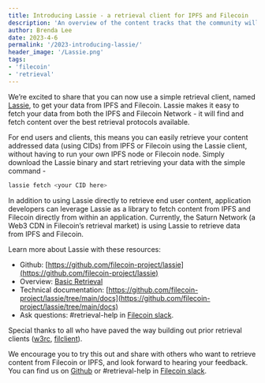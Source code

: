 ```yaml
---
title: Introducing Lassie - a retrieval client for IPFS and Filecoin
description: 'An overview of the content tracks that the community will convene around during IPFS Thing 2023.'
author: Brenda Lee
date: 2023-4-6
permalink: '/2023-introducing-lassie/'
header_image: '/Lassie.png'
tags:
- 'filecoin'
- 'retrieval'
---
```


We’re excited to share that you can now use a simple retrieval client, named [Lassie](https://github.com/filecoin-project/lassie), to get your data from IPFS and Filecoin. Lassie makes it easy to fetch your data from both the IPFS and Filecoin Network - it will find and fetch content over the best retrieval protocols available. 

For end users and clients, this means you can easily retrieve your content addressed data (using CIDs) from IPFS or Filecoin using the Lassie client, without having to run your own IPFS node or Filecoin node. Simply download the Lassie binary and start retrieving your data with the simple command -

```jsx
lassie fetch <your CID here>
```

In addition to using Lassie directly to retrieve end user content, application developers can leverage Lassie as a library to fetch content from IPFS and Filecoin directly from within an application. Currently, the Saturn Network (a Web3 CDN in Filecoin’s retrieval market) is using Lassie to retrieve data from IPFS and Filecoin. 

Learn more about Lassie with these resources: 

- Github: [https://github.com/filecoin-project/lassie](https://github.com/filecoin-project/lassie)
- Overview: [Basic Retrieval](https://docs.filecoin.io/basics/how-retrieval-works/basic-retrieval/)
- Technical documentation: [https://github.com/filecoin-project/lassie/tree/main/docs](https://github.com/filecoin-project/lassie/tree/main/docs)
- Ask questions: #retrieval-help in [Filecoin slack](https://www.notion.so/54fffa1b90ff4f6180586e79ff11ae17).

Special thanks to all who have paved the way building out prior retrieval clients ([w3rc](https://github.com/ipfs-shipyard/w3rc), [filclient](https://github.com/application-research/filclient)). 

We encourage you to try this out and share with others who want to retrieve content from Filecoin or IPFS, and look forward to hearing your feedback.  You can find us on [Github](https://github.com/filecoin-project/lassie) or #retrieval-help in [Filecoin slack](https://www.notion.so/54fffa1b90ff4f6180586e79ff11ae17).
